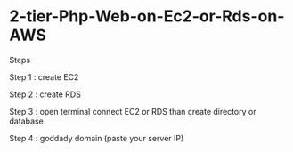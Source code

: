 # 2-tier-Php-Web-on-Ec2-or-Rds-on-AWS

Steps

Step 1 : create EC2 

Step 2 : create RDS

Step 3 : open terminal connect EC2 or RDS than create directory or database

Step 4 : goddady domain (paste your server IP) 
